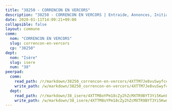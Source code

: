 ```yaml
---
title: "38250 - CORRENCON EN VERCORS"
description: "38250 - CORRENCON EN VERCORS | Entraide, Annonces, Initiatives"
date: 2020-01-11T14:09:21+09:00
collapsible: false
layout: commune
comm:
  nom: "CORRENCON EN VERCORS"
  slug: correncon-en-vercors
  cp: "38250"
dept:
  nom: "Isère"
  slug: isere
  num: "38"
peerpad:
  comm:
    read_path: /r/markdown/38250_correncon-en-vercors/4XTTM7Je8vuSwyfceuHvEFTdgPQBsPQrmqegyD5Mx1UL56Akc
    write_path: /w/markdown/38250_correncon-en-vercors/4XTTM7Je8vuSwyfceuHvEFTdgPQBsPQrmqegyD5Mx1UL56Akc-K3TgUxuirdD4nWiyFpVmenuwAG3Jdsm8wXEBygVG7a9aifKi4S7hsA4mzooysvynmxQ9xTJJE6vtTw89N5ZatgQLcf4HFcq4L49DzTkQsqYs51H3RAwVpjsExPHRG2mXLm8vXtDA
  dept:
    read_path: /r/markdown/38_isere/4XTTM8oYPm18cZy2hZcMXTR9BYT3Yi5KwnFvpXu1TXaRq7Q3V
    write_path: /w/markdown/38_isere/4XTTM8oYPm18cZy2hZcMXTR9BYT3Yi5KwnFvpXu1TXaRq7Q3V-K3TgUoSzs2JpJwfbzBvgU8N95mHo7JXz7NbEctNRM3EDb2iYHA4maKm3pRQwmboULLPnLFTEhRgTawPTWpmxTxKbTwDgAEzA9tUHjpudQTWdKWfdVSegAo77eCwhXTaVG7AyUZEs
---
```


